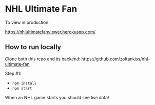 # NHL Ultimate Fan

To view in production:

https://nhlultimatefanviewer.herokuapp.com/

## How to run locally

Clone both this repo and its backend: https://github.com/zoltankiss/nhl-ultimate-fan

Step #1:
* `npm install`
* `npm start`

When an NHL game starts you should see live data!
